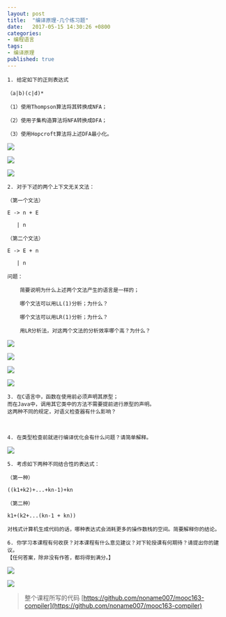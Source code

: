```yaml
---
layout: post
title:  "编译原理-几个练习题"
date:   2017-05-15 14:30:26 +0800
categories:
- 编程语言
tags: 
- 编译原理
published: true
---
```


```
1. 给定如下的正则表达式

（a|b)(c|d)*

（1）使用Thompson算法将其转换成NFA；

（2）使用子集构造算法将NFA转换成DFA；

（3）使用Hopcroft算法将上述DFA最小化。

```

![](https://github.com/noname007/mooc163-compiler/raw/master/compiler/finalimgs/20170516182012.jpg)

![](https://github.com/noname007/mooc163-compiler/raw/master/compiler/finalimgs/20170516182046.jpg)

![](https://github.com/noname007/mooc163-compiler/raw/master/compiler/finalimgs/20170516182056.jpg)


```
2. 对于下述的两个上下文无关文法：

（第一个文法）

E -> n + E

   | n

（第二个文法）

E -> E + n

   | n

问题：

    简要说明为什么上述两个文法产生的语言是一样的；

    哪个文法可以用LL(1)分析；为什么？

    哪个文法可以用LR(1)分析；为什么？

    用LR分析法，对这两个文法的分析效率哪个高？为什么？

```

![](https://github.com/noname007/mooc163-compiler/raw/master/compiler/finalimgs/20170516182110.jpg)

![](https://github.com/noname007/mooc163-compiler/raw/master/compiler/finalimgs/20170516182122.jpg)

![](https://github.com/noname007/mooc163-compiler/raw/master/compiler/finalimgs/20170516182130.jpg)

![](https://github.com/noname007/mooc163-compiler/raw/master/compiler/finalimgs/20170516182136.jpg)



```
3. 在C语言中，函数在使用前必须声明其原型；
而在Java中，调用其它类中的方法不需要提前进行原型的声明。
这两种不同的规定，对语义检查器有什么影响？



4. 在类型检查前就进行编译优化会有什么问题？请简单解释。
```


![](https://github.com/noname007/mooc163-compiler/raw/master/compiler/finalimgs/20170516182142.jpg)


```
5. 考虑如下两种不同结合性的表达式：

（第一种）

((k1+k2)+...+kn-1)+kn

（第二种）

k1+(k2+...(kn-1 + kn))

对栈式计算机生成代码的话，哪种表达式会消耗更多的操作数栈的空间。简要解释你的结论。

6. 你学习本课程有何收获？对本课程有什么意见建议？对下轮授课有何期待？请提出你的建议。
【任何答案，除非没有作答，都将得到满分。】

```


![](https://github.com/noname007/mooc163-compiler/raw/master/compiler/finalimgs/20170516182149.jpg)

![](https://github.com/noname007/mooc163-compiler/raw/master/compiler/finalimgs/20170516182155.jpg)


> 整个课程所写的代码   [https://github.com/noname007/mooc163-compiler](https://github.com/noname007/mooc163-compiler)
